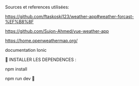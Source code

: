 Sources et references utilisées:

https://github.com/ftaskoski123/weather-app#weather-forcast-%EF%B8%8F

https://github.com/Sujon-Ahmed/vue-weather-app


https://home.openweathermap.org/

documentation Ionic

:memo:
INSTALLER LES DEPENDENCES :

npm install 

npm run dev 
:memo: